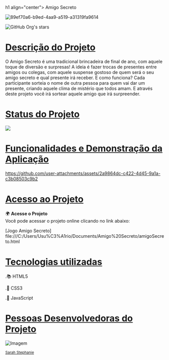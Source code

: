 h1 align="center"> Amigo Secreto </h1>

![89ef70a6-b9ed-4aa9-a519-a31319fa9614](https://github.com/user-attachments/assets/0ade39b4-1368-44ff-9ed9-a8564c5b409f)

![GitHub Org's stars](https://img.shields.io/github/stars/SarahStephanie?style=social)

# [Descrição do Projeto](#descrição-do-projeto)
  
  O Amigo Secreto é uma tradicional brincadeira de final de ano, com aquele toque de diversão e surpresas!
  A ideia é fazer trocas de presentes entre amigos ou colegas, com aquele suspense gostoso de quem será o seu amigo secreto e qual presente irá receber.
  E como funciona? Cada participante sorteia o nome de outra pessoa para quem vai dar um presente, criando aquele clima de mistério que todos amam.
  E através deste projeto você irá sortear aquele amigo que irá surpreender. 

# [Status do Projeto](#status-do-Projeto)

<img loading="lazy" src="http://img.shields.io/static/v1?label=STATUS&message=Finalizado&color=GREEN&style=for-the-badge"/>

# [Funcionalidades e Demonstração da Aplicação](#funcionalidades-e-demonstração-da-aplicação)

https://github.com/user-attachments/assets/2a9864dc-c422-4d45-9a1a-c3b08503c9b2

 
# [Acesso ao Projeto](#acesso-ao-projeto)

  
🌍 **Acesse o Projeto**  
Você pode acessar o projeto online clicando no link abaixo:

 [Jogo Amigo Secreto] file:///C:/Users/Usu%C3%A1rio/Documents/Amigo%20Secreto/amigoSecreto.html
  
# [Tecnologias utilizadas](#tecnologias-utilizadas)

.📚 HTML5

.🎨 CSS3

.📜 JavaScript

# [Pessoas Desenvolvedoras do Projeto](#pessoas-desenvolvedoras)

  
  ![Imagem](https://github.com/user-attachments/assets/d8fdc1cf-b8be-4527-9e64-e61b61de9273)
  
<sub>[Sarah Stephanie](https://github.com/Sarahsteoli)</sub>

